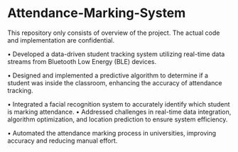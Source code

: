 # Attendance-Marking-System
This repository only consists of overview of the project. The actual code and implementation are confidential.


• Developed a data-driven student tracking system utilizing real-time data streams from Bluetooth Low Energy
(BLE) devices.

• Designed and implemented a predictive algorithm to determine if a student was inside the classroom,
enhancing the accuracy of attendance tracking.

• Integrated a facial recognition system to accurately identify which student is marking attendance.
• Addressed challenges in real-time data integration, algorithm optimization, and location prediction to ensure
system efficiency.

• Automated the attendance marking process in universities, improving accuracy and reducing manual effort.
